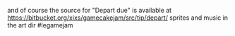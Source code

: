 and of course the source for "Depart due" is available at https://bitbucket.org/xixs/gamecakejam/src/tip/depart/ sprites and music in the art dir #legamejam